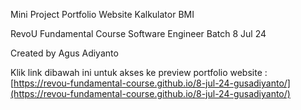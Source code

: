 Mini Project Portfolio Website Kalkulator BMI

RevoU Fundamental Course Software Engineer Batch 8 Jul 24

Created by Agus Adiyanto

Klik link dibawah ini untuk akses ke preview portfolio website : 
[https://revou-fundamental-course.github.io/8-jul-24-gusadiyanto/](https://revou-fundamental-course.github.io/8-jul-24-gusadiyanto/)
